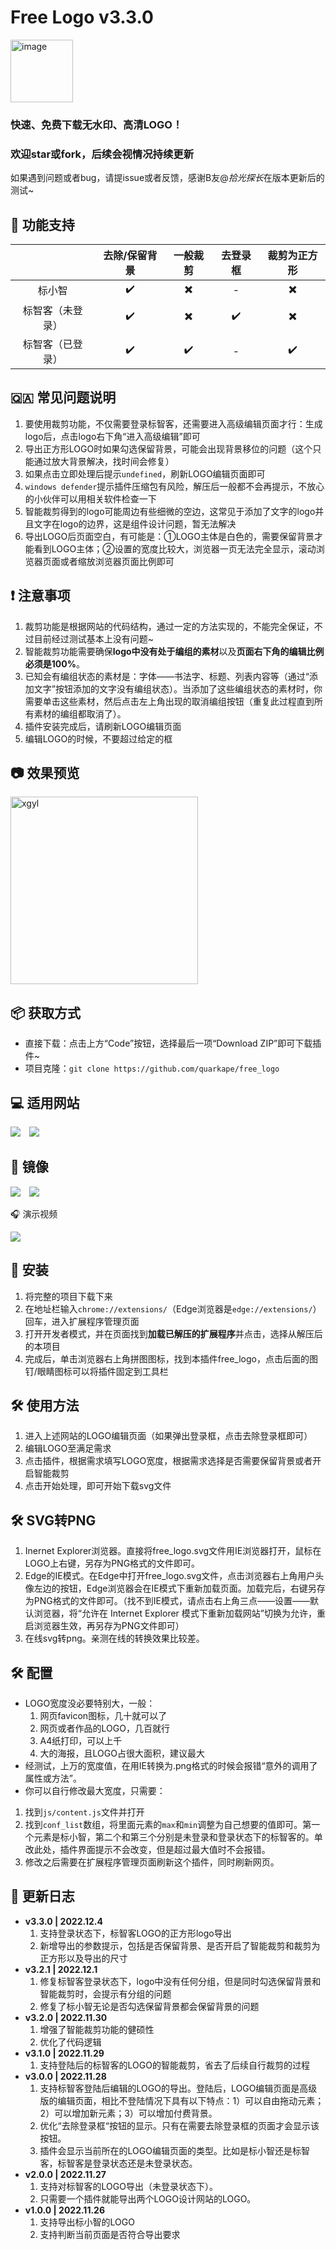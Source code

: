 #  Free Logo  v3.3.0

<img src="https://raw.githubusercontent.com/quarkape/free_logo/main/img/free_logo.png" alt="image" style="height:100px" />

### **快速**、**免费**下载无水印、高清LOGO！

### 欢迎star或fork，后续会视情况持续更新

如果遇到问题或者bug，请提issue或者反馈，感谢B友@*拾光探长*在版本更新后的测试~



## :game_die: 功能支持

|                  |   去除/保留背景    |         一般裁剪         |      去登录框      |       裁剪为正方形       |
| :--------------: | :----------------: | :----------------------: | :----------------: | :----------------------: |
|      标小智      | :heavy_check_mark: | :heavy_multiplication_x: |         -          | :heavy_multiplication_x: |
| 标智客（未登录） | :heavy_check_mark: | :heavy_multiplication_x: | :heavy_check_mark: | :heavy_multiplication_x: |
| 标智客（已登录） | :heavy_check_mark: |    :heavy_check_mark:    |         -          |    :heavy_check_mark:    |



## :qatar: 常见问题说明

1. 要使用裁剪功能，不仅需要登录标智客，还需要进入高级编辑页面才行：生成logo后，点击logo右下角“进入高级编辑”即可
2. 导出正方形LOGO时如果勾选保留背景，可能会出现背景移位的问题（这个只能通过放大背景解决，找时间会修复）
3. 如果点击立即处理后提示`undefined`，刷新LOGO编辑页面即可
4. `windows defender`提示插件压缩包有风险，解压后一般都不会再提示，不放心的小伙伴可以用相关软件检查一下
5. 智能裁剪得到的logo可能周边有些细微的空边，这常见于添加了文字的logo并且文字在logo的边界，这是组件设计问题，暂无法解决
6. 导出LOGO后页面空白，有可能是：①LOGO主体是白色的，需要保留背景才能看到LOGO主体；②设置的宽度比较大，浏览器一页无法完全显示，滚动浏览器页面或者缩放浏览器页面比例即可



## :exclamation: 注意事项

1. 裁剪功能是根据网站的代码结构，通过一定的方法实现的，不能完全保证，不过目前经过测试基本上没有问题~
2. 智能裁剪功能需要确保**logo中没有处于编组的素材**以及**页面右下角的编辑比例必须是100%**。
3. 已知会有编组状态的素材是：字体——书法字、标题、列表内容等（通过“添加文字”按钮添加的文字没有编组状态）。当添加了这些编组状态的素材时，你需要单击这些素材，然后点击左上角出现的取消编组按钮（重复此过程直到所有素材的编组都取消了）。
4. 插件安装完成后，请刷新LOGO编辑页面
5. 编辑LOGO的时候，不要超过给定的框



## :camera: 效果预览

<img src="https://raw.githubusercontent.com/quarkape/free_logo/main/img/s3.png" alt="xgyl" style="width:300px" />



## :package: 获取方式

- 直接下载：点击上方“Code”按钮，选择最后一项“Download ZIP”即可下载插件~
- 项目克隆：`git clone https://github.com/quarkape/free_logo`



## :computer: 适用网站

[![](https://img.shields.io/static/v1?label=标小智&message=https://www.logosc.cn/&color=666&labelColor=0081ff)](https://www.logosc.cn/)&emsp;[![](https://img.shields.io/static/v1?label=标智客&message=https://www.logomaker.com.cn/&color=666&labelColor=00deb4)](https://www.logomaker.com.cn/)  



## :leaves: 镜像

[![](https://img.shields.io/badge/github-free_logo-lightgrey.svg?logo=GitHub)](https://github.com/quarkape/free_logo)&emsp;[![](https://img.shields.io/badge/gitee-free_logo-lightgrey.svg?logoColor=C71D23&logo=Gitee&labelColor=ffffff&color=c71d23)](https://gitee.com/quarkape/free_logo)



:headphones: 演示视频

 [![](https://img.shields.io/badge/bilibili-演示视频-red.svg?logo=Bilibili&color=00A1D6)](https://www.bilibili.com/video/BV1t84y1r71B?share_source=copy_web)



## :hammer: 安装

1. 将完整的项目下载下来
2. 在地址栏输入`chrome://extensions/`（Edge浏览器是`edge://extensions/`）回车，进入扩展程序管理页面
3. 打开开发者模式，并在页面找到**加载已解压的扩展程序**并点击，选择从解压后的本项目
5. 完成后，单击浏览器右上角拼图图标，找到本插件free_logo，点击后面的图钉/眼睛图标可以将插件固定到工具栏



## :hammer_and_wrench: 使用方法

1. 进入上述网站的LOGO编辑页面（如果弹出登录框，点击去除登录框即可）
5. 编辑LOGO至满足需求
6. 点击插件，根据需求填写LOGO宽度，根据需求选择是否需要保留背景或者开启智能裁剪
8. 点击开始处理，即可开始下载svg文件



## :hammer_and_wrench: SVG转PNG

1. Inernet Explorer浏览器。直接将free_logo.svg文件用IE浏览器打开，鼠标在LOGO上右键，另存为PNG格式的文件即可。
2. Edge的IE模式。在Edge中打开free_logo.svg文件，点击浏览器右上角用户头像左边的按钮，Edge浏览器会在IE模式下重新加载页面。加载完后，右键另存为PNG格式的文件即可。（找不到IE模式，请点击右上角三点——设置——默认浏览器，将“允许在 Internet Explorer 模式下重新加载网站”切换为允许，重启浏览器生效，再另存为PNG文件即可）
4. 在线svg转png。亲测在线的转换效果比较差。



## :hammer_and_wrench: 配置

- LOGO宽度没必要特别大，一般：
  1. 网页favicon图标，几十就可以了
  2. 网页或者作品的LOGO，几百就行
  3. A4纸打印，可以上千
  4. 大的海报，且LOGO占很大面积，建议最大
- 经测试，上万的宽度值，在用IE转换为.png格式的时候会报错“意外的调用了属性或方法”。
- 你可以自行修改最大宽度，只需要：
1. 找到`js/content.js`文件并打开
  2. 找到`conf_list`数组，将里面元素的`max`和`min`调整为自己想要的值即可。第一个元素是标小智，第二个和第三个分别是未登录和登录状态下的标智客的。单改此处，插件界面提示不会改变，但是超过最大值时不会报错。
  3. 修改之后需要在扩展程序管理页面刷新这个插件，同时刷新网页。



## :bookmark_tabs: 更新日志

- **v3.3.0 | 2022.12.4**
  1. 支持登录状态下，标智客LOGO的正方形logo导出
  2. 新增导出的参数提示，包括是否保留背景、是否开启了智能裁剪和裁剪为正方形以及导出的尺寸
- **v3.2.1 | 2022.12.1**
  1. 修复标智客登录状态下，logo中没有任何分组，但是同时勾选保留背景和智能裁剪时，会提示有分组的问题
  2. 修复了标小智无论是否勾选保留背景都会保留背景的问题
- **v3.2.0 | 2022.11.30**
  1. 增强了智能裁剪功能的健硕性
  2. 优化了代码逻辑
- **v3.1.0 | 2022.11.29**
  1. 支持登陆后的标智客的LOGO的智能裁剪，省去了后续自行裁剪的过程
- **v3.0.0 | 2022.11.28**
  1. 支持标智客登陆后编辑的LOGO的导出。登陆后，LOGO编辑页面是高级版的编辑页面，相比不登陆情况下具有以下特点：1）可以自由拖动元素；2）可以增加新元素；3）可以增加付费背景。
  2. 优化“去除登录框“按钮的显示。只有在需要去除登录框的页面才会显示该按钮。
  3. 插件会显示当前所在的LOGO编辑页面的类型。比如是标小智还是标智客，标智客是登录状态还是未登录状态。
- **v2.0.0 | 2022.11.27**
  1. 支持对标智客的LOGO导出（未登录状态下）。
  2. 只需要一个插件就能导出两个LOGO设计网站的LOGO。
- **v1.0.0 | 2022.11.26**
  1. 支持导出标小智的LOGO
  2. 支持判断当前页面是否符合导出要求
